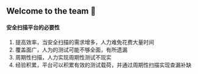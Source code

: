 ## Welcome to the team 🙌

#### 安全扫描平台的必要性

1. 提高效率，当安全扫描的需求增多，人力难免花费大量时间
2. 覆盖面广，人为的测试可能不够全面，有所遗漏
3. 周期性扫描，人力实现周期性测试不现实
4. 经验积累，平台可以积累有效的测试载荷，并通过周期性扫描实现查漏补缺
